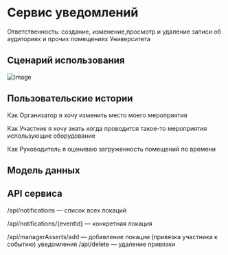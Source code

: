 # Сервис уведомлений

Ответственность: создание, изменение,просмотр и удаление записи об аудиториях и прочих помещениях Университета

## Сценарий использования

![image]()

## Пользовательские истории

Как Организатор я хочу изменить место моего мероприятия

Как Участник я хочу знать когда проводится такое-то мероприятия использующие оборудование

Как Руководитель я оцениваю загруженность помещений по времени

## Модель данных

## API сервиса

/api/notifications — список всех локаций

/api/notifications/{eventId} — конкретная локация

/api/managerAsserts/add — добавление локации (привязка участника к событию)
уведомления 
/api/delete — удаление привязки